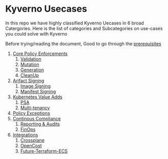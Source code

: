# Kyverno Usecases

In this repo we have highly classified Kyverno Uecases in 6 broad Catergories. 
Here is the list of categories and Subcategories on use-cases you could solve with Kyverno

Before trying/reading the document, Good to go through the [prerequisites](./modules/00-prerequisites/) 

  1. [Core Policy Enforcements](./modules/01-policy-core/)
     1. [Validation](./modules/01-policy-core/01-validation/README.md)
     2. [Mutation](./modules/01-policy-core/02-mutation/README.md)
     3. [Generation](./modules/01-policy-core/03-generation/README.md)
     4. [CleanUp](./modules/01-policy-core/04-cleanup/README.md)
  2. [Arifact Signing](./modules/02-artifact-signing/)
     1. [Image Signing](./modules/02-artifact-signing/01-image-signing/README.md)
     2. [Manifest Signing](./modules/02-artifact-signing/02-yaml-signing/README.md)
  3. [Kubernetes Value Adds](./modules/03-kube-valueadd/)
     1. [PSA](./modules/03-kube-valueadd/03-psa/README.md)
     2. [Multi-tenancy](./modules/03-kube-valueadd/07-multitenancy/README.md)
  4. [Policy Exceptions](./modules/04-policy-exceptions/)
  5. [Continous Compliance](./modules/05-continous-compliance/)
     1. [Reporting & Audits](./modules/05-continous-compliance/01-reporting-audits/README.md)
     2. [FinOps](./modules/05-continous-compliance/02-finops-continous-compliance/README.md)
  6. [Integrations](./modules/06-integrations/)
     1. [Crossplane](./modules/06-integrations/01-crossplane/README.md)
     2. [OpenCost](./modules/06-integrations/02-opencost/README.md)
     3. [Future-Terraform-ECS](./modules/06-integrations/03-future-terraform-ecs/README.md)
   